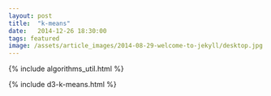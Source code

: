 ```yaml
---
layout: post
title:  "k-means"
date:   2014-12-26 18:30:00
tags: featured
image: /assets/article_images/2014-08-29-welcome-to-jekyll/desktop.jpg
---
```

{% include algorithms_util.html %}

{% include d3-k-means.html %}